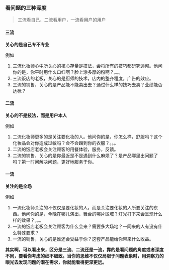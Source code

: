 ### 看问题的三种深度

> 三流看自己，二流看用户，一流看用户的用户

#### 三流

**关心的是自己专不专业**

例如

1. 三流化妆师心中所关心的核心存量是技法，会将所有的技巧都研究透彻。他问你的是，你平时用什么口红啊？脸上涂多厚的粉啊？。。。
2. 三流饭店的老板，关心的是厨师的技术，店内的整齐程度，广告的效应。
3. 三流的销售，关心的是产品能不能卖出去？通过什么样的技巧去卖？业绩能否达标？


#### 二流

**关心的不是技法，而是用户本人**

例如

1. 二流化妆师更多的是关注要化妆的人。他问你的是，你怎么样，舒服吗？这个化妆品会对你造成过敏吗？会不会蹭到你的衣服？。。。
2. 二流的饭店老板会关注顾客的用餐体验，服务，反馈。
3. 二流的销售，关心的是你最近是不是遇到什么麻烦了？是产品哪里出问题了吗？第一时间解决问题，更好地服务于你。


#### 一流

**关注的是全场**

例如

1. 一流化妆师关注的不仅仅是要化妆的人，而是关注要化妆的人所要关注的东西。他问你的是，今晚在哪儿演出，舞台的哪片区域？灯光打下来会呈现什么样的效果？。。。
2. 一流的饭店老板会关注顾客为什么会来？需要多大场地？一同来的人有没有什么特殊要求？
3. 一流的销售，关心的是谁还会受益于你？这套产品能给你带来什么收益。

**其实啊，可以看出来，区分是三流、二流还是一流，靠的是看问题的角度或者深度不同，要看你考虑的细不细致。当你的思维不仅仅局限于问题表象时，用洞察力的眼光去发现问题的潜在需求，你就能看得更深更远。**